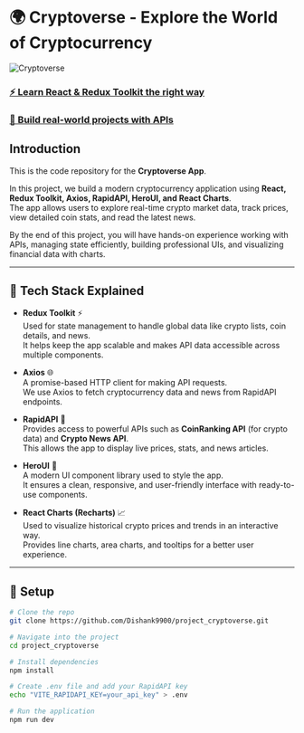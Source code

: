 # 🌍 Cryptoverse - Explore the World of Cryptocurrency  

![Cryptoverse](https://i.ibb.co/8gh5Jc8/image.png)  

### [⚡ Learn React & Redux Toolkit the right way](https://react.dev/)  
### [🚀 Build real-world projects with APIs](https://rapidapi.com/)  

## Introduction  
This is the code repository for the **Cryptoverse App**.  

In this project, we build a modern cryptocurrency application using **React, Redux Toolkit, Axios, RapidAPI, HeroUI, and React Charts**.  
The app allows users to explore real-time crypto market data, track prices, view detailed coin stats, and read the latest news.  

By the end of this project, you will have hands-on experience working with APIs, managing state efficiently, building professional UIs, and visualizing financial data with charts.  

---

## 🔧 Tech Stack Explained  

- **Redux Toolkit** ⚡  
  Used for state management to handle global data like crypto lists, coin details, and news.  
  It helps keep the app scalable and makes API data accessible across multiple components.  

- **Axios** 🌐  
  A promise-based HTTP client for making API requests.  
  We use Axios to fetch cryptocurrency data and news from RapidAPI endpoints.  

- **RapidAPI** 🚀  
  Provides access to powerful APIs such as **CoinRanking API** (for crypto data) and **Crypto News API**.  
  This allows the app to display live prices, stats, and news articles.  

- **HeroUI** 🎨  
  A modern UI component library used to style the app.  
  It ensures a clean, responsive, and user-friendly interface with ready-to-use components.  

- **React Charts (Recharts)** 📈  
  Used to visualize historical crypto prices and trends in an interactive way.  
  Provides line charts, area charts, and tooltips for a better user experience.  

---

## 🚀 Setup  

```bash
# Clone the repo
git clone https://github.com/Dishank9900/project_cryptoverse.git

# Navigate into the project
cd project_cryptoverse

# Install dependencies
npm install

# Create .env file and add your RapidAPI key
echo "VITE_RAPIDAPI_KEY=your_api_key" > .env

# Run the application
npm run dev
